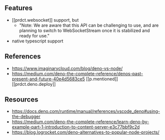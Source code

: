 

## Features

- [[prdct.websocket]] support, but
  - "Note: We are aware that this API can be challenging to use, and are planning to switch to WebSocketStream once it is stabilized and ready for use."
- native typescript support

## References

- https://www.imaginarycloud.com/blog/deno-vs-node/
- https://medium.com/deno-the-complete-reference/denos-past-present-and-future-40e4d5683ce5 [[p.mentioned]] [[prdct.deno.deploy]]

## Resources

- https://docs.deno.com/runtime/manual/references/vscode_deno#using-the-debugger
- https://medium.com/deno-the-complete-reference/learn-deno-by-example-part-1-introduction-to-content-server-e3c77bbf9c2d
- https://blog.logrocket.com/deno-alternatives-to-popular-node-projects/